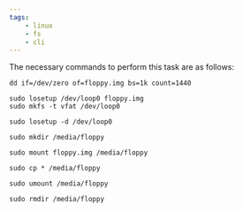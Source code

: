 ```yaml
---
tags:
    - linux
    - fs
    - cli
---
```


​The necessary commands to perform this task are as follows:

    dd if=/dev/zero of=floppy.img bs=1k count=1440

    sudo losetup /dev/loop0 floppy.img
    sudo mkfs -t vfat /dev/loop0

    sudo losetup -d /dev/loop0

    sudo mkdir /media/floppy

    sudo mount floppy.img /media/floppy

    sudo cp * /media/floppy

    sudo umount /media/floppy

    sudo rmdir /media/floppy